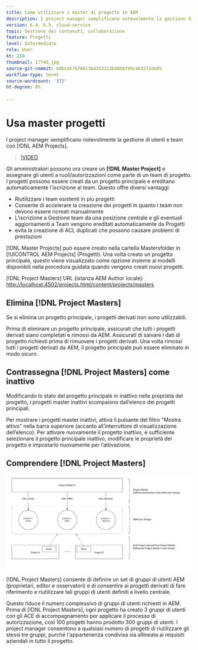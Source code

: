 ```yaml
---
title: Come utilizzare i master di progetto in AEM
description: I project manager semplificano notevolmente la gestione di utenti e team con i progetti AEM.
version: 6.4, 6.5, cloud-service
topic: Gestione dei contenuti, collaborazione
feature: Progetti
level: Intermediate
role: User
kt: 256
thumbnail: 17740.jpg
source-git-commit: b0bca57676813bd353213b4808f99c463272de85
workflow-type: tm+mt
source-wordcount: '372'
ht-degree: 0%

---
```



# Usa master progetti

I project manager semplificano notevolmente la gestione di utenti e team con [!DNL AEM Projects].

>[!VIDEO](https://video.tv.adobe.com/v/17740/?quality=12&learn=on)

Gli amministratori possono ora creare un **[!DNL Master Project]** e assegnare gli utenti a ruoli/autorizzazioni come parte di un team di progetto. I progetti possono essere creati da un progetto principale e ereditano automaticamente l&#39;iscrizione al team. Questo offre diversi vantaggi:

* Riutilizzare i team esistenti in più progetti
* Consente di accelerare la creazione dei progetti in quanto i team non devono essere ricreati manualmente
* L’iscrizione a Gestione team da una posizione centrale e gli eventuali aggiornamenti a Team vengono ereditati automaticamente da Progetti
* evita la creazione di ACL duplicati che possono causare problemi di prestazioni

[!DNL Master Projects] può essere creato nella cartella   Mastersfolder in  [!UICONTROL AEM Projects] (Progetti). Una volta creato un progetto principale, questo viene visualizzato come opzione insieme ai modelli disponibili nella procedura guidata quando vengono creati nuovi progetti.

[!DNL Project Masters] URL (istanza AEM Author locale):  [http://localhost:4502/projects.html/content/projects/masters](http://localhost:4502/projects.html/content/projects/masters)

## Elimina [!DNL Project Masters]

Se si elimina un progetto principale, i progetti derivati non sono utilizzabili.

Prima di eliminare un progetto principale, assicurati che tutti i progetti derivati siano completati e rimossi da AEM. Assicurati di salvare i dati di progetto richiesti prima di rimuovere i progetti derivati. Una volta rimossi tutti i progetti derivati da AEM, il progetto principale può essere eliminato in modo sicuro.

## Contrassegna [!DNL Project Masters] come inattivo

Modificando lo stato del progetto principale in inattivo nelle proprietà del progetto, i progetti master inattivi scompaiono dall’elenco dei progetti principali.

Per mostrare i progetti master inattivi, attiva il pulsante del filtro &quot;Mostra attivo&quot; nella barra superiore (accanto all’interruttore di visualizzazione dell’elenco). Per attivare nuovamente il progetto inattivo, è sufficiente selezionare il progetto principale inattivo, modificare le proprietà del progetto e impostarlo nuovamente per l’attivazione.

## Comprendere [!DNL Project Masters]

![Vista tecnica dei master del progetto](assets/use-project-masters/project-masters-architecture.png)

[!DNL Project Masters] consente di definire un set di gruppi di utenti AEM (proprietari, editor e osservatori) e di consentire ai progetti derivati di fare riferimento e riutilizzare tali gruppi di utenti definiti a livello centrale.

Questo riduce il numero complessivo di gruppi di utenti richiesti in AEM. Prima di [!DNL Project Masters], ogni progetto ha creato 3 gruppi di utenti con gli ACE di accompagnamento per applicare il processo di autorizzazione, così 100 progetti hanno prodotto 300 gruppi di utenti. I project manager consentono a qualsiasi numero di progetti di riutilizzare gli stessi tre gruppi, purché l&#39;appartenenza condivisa sia allineata ai requisiti aziendali in tutto il progetto.
